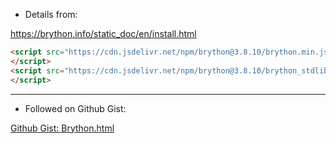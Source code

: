 * Details from:

https://brython.info/static_doc/en/install.html

```html
<script src="https://cdn.jsdelivr.net/npm/brython@3.8.10/brython.min.js">
</script>
<script src="https://cdn.jsdelivr.net/npm/brython@3.8.10/brython_stdlib.js">
</script>
```
---

* Followed on Github Gist:

[Github Gist: Brython.html](https://gist.github.com/bradtraversy/d7cef8a658992e61e9a4ab04ae8e7770)